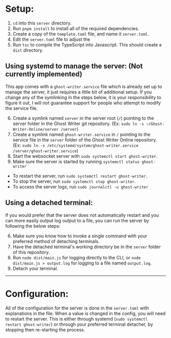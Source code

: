 # Setup:
1. `cd` into this `server` directory.
2. Run `pnpm install` to install all of the required dependencies.
3. Create a copy of the `template.toml` file, and name it `server.toml`.
4. Edit the `server.toml` file to adjust the
5. Run `tsc` to compile the TypeScript into Javascript. This should create a
`dist` directory.


## Using systemd to manage the server: (Not currently implemented)
This app comes with a `ghost-writer.service` file which is already set up to
manage the server, it just requires a little bit of additional setup. If you
change any of the symlinking in the steps below, it is your responsibility to
figure it out, I will not guarantee support for people who attempt to modify
the service file.

6. Create a symlink named `server` in the server root (`/`) pointing to the
server folder in the Ghost Writer git repository.
(Ex: `sudo ln -s ~/Ghost-Writer-Online/server /server`)
7. Create a symlink named `ghost-writer.service` in `/`
pointing to the service file in the `server` folder of the Ghost Writer Online
repository. (Ex: `sudo ln -s /etc/systemd/system/ghost-writer.service /server/ghost-writer.service`)
8. Start the websocket server with `sudo systemctl start ghost-writer`.
9. Make sure the server is started by running `systemctl status ghost-writer`

* To restart the server, run `sudo systemctl restart ghost-writer`.
* To stop the server, run `sudo systemctl stop ghost-writer`.
* To access the server logs, run `sudo journalctl -u ghost-writer`


## Using a detached terminal:
If you would prefer that the server does not automatically restart and you can
more easily output log output to a file, you can run the server by following
the below steps:

6. Make sure you know how to invoke a single command with your preferred method
of detaching terminals.
7. Have the detached terminal's working directory be in the `server` folder of
this repository.
8. Run `node dist/main.js` for logging directly to the CLI, or
`node dist/main.js > output.log` for logging to a file named `output.log`.
9. Detach your terminal.


---

# Configuration:
All of the configuration for the server is done in the `server.toml` with
explanations in the file. When a value is changed in the config, you will need
to restart the server. This is either through systemd
(`sudo systemctl restart ghost-writer`) or through your preferred terminal
detacher, by stopping then re-starting the process.